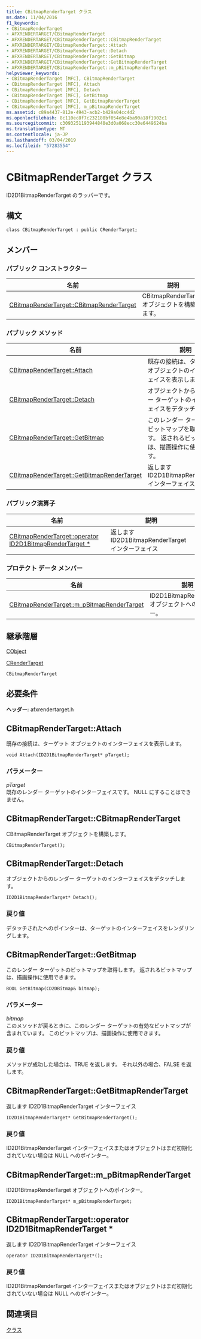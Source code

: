```yaml
---
title: CBitmapRenderTarget クラス
ms.date: 11/04/2016
f1_keywords:
- CBitmapRenderTarget
- AFXRENDERTARGET/CBitmapRenderTarget
- AFXRENDERTARGET/CBitmapRenderTarget::CBitmapRenderTarget
- AFXRENDERTARGET/CBitmapRenderTarget::Attach
- AFXRENDERTARGET/CBitmapRenderTarget::Detach
- AFXRENDERTARGET/CBitmapRenderTarget::GetBitmap
- AFXRENDERTARGET/CBitmapRenderTarget::GetBitmapRenderTarget
- AFXRENDERTARGET/CBitmapRenderTarget::m_pBitmapRenderTarget
helpviewer_keywords:
- CBitmapRenderTarget [MFC], CBitmapRenderTarget
- CBitmapRenderTarget [MFC], Attach
- CBitmapRenderTarget [MFC], Detach
- CBitmapRenderTarget [MFC], GetBitmap
- CBitmapRenderTarget [MFC], GetBitmapRenderTarget
- CBitmapRenderTarget [MFC], m_pBitmapRenderTarget
ms.assetid: c89a4437-812e-4943-acb2-b429a04cc4d2
ms.openlocfilehash: 8c110ec8f7c232180bf054e8e4ba90a18f1902c1
ms.sourcegitcommit: c3093251193944840e3d0a068ecc30e6449624ba
ms.translationtype: MT
ms.contentlocale: ja-JP
ms.lasthandoff: 03/04/2019
ms.locfileid: "57283554"
---
```

# <a name="cbitmaprendertarget-class"></a>CBitmapRenderTarget クラス

ID2D1BitmapRenderTarget のラッパーです。

## <a name="syntax"></a>構文

```
class CBitmapRenderTarget : public CRenderTarget;
```

## <a name="members"></a>メンバー

### <a name="public-constructors"></a>パブリック コンストラクター

|名前|説明|
|----------|-----------------|
|[CBitmapRenderTarget::CBitmapRenderTarget](#cbitmaprendertarget)|CBitmapRenderTarget オブジェクトを構築します。|

### <a name="public-methods"></a>パブリック メソッド

|名前|説明|
|----------|-----------------|
|[CBitmapRenderTarget::Attach](#attach)|既存の接続は、ターゲット オブジェクトのインターフェイスを表示します。|
|[CBitmapRenderTarget::Detach](#detach)|オブジェクトからのレンダー ターゲットのインターフェイスをデタッチします。|
|[CBitmapRenderTarget::GetBitmap](#getbitmap)|このレンダー ターゲットのビットマップを取得します。 返されるビットマップは、描画操作に使用できます。|
|[CBitmapRenderTarget::GetBitmapRenderTarget](#getbitmaprendertarget)|返します ID2D1BitmapRenderTarget インターフェイス|

### <a name="public-operators"></a>パブリック演算子

|名前|説明|
|----------|-----------------|
|[CBitmapRenderTarget::operator ID2D1BitmapRenderTarget *](#operator_id2d1bitmaprendertarget_star)|返します ID2D1BitmapRenderTarget インターフェイス|

### <a name="protected-data-members"></a>プロテクト データ メンバー

|名前|説明|
|----------|-----------------|
|[CBitmapRenderTarget::m_pBitmapRenderTarget](#m_pbitmaprendertarget)|ID2D1BitmapRenderTarget オブジェクトへのポインター。|

## <a name="inheritance-hierarchy"></a>継承階層

[CObject](../../mfc/reference/cobject-class.md)

[CRenderTarget](../../mfc/reference/crendertarget-class.md)

`CBitmapRenderTarget`

## <a name="requirements"></a>必要条件

**ヘッダー:** afxrendertarget.h

##  <a name="attach"></a>  CBitmapRenderTarget::Attach

既存の接続は、ターゲット オブジェクトのインターフェイスを表示します。

```
void Attach(ID2D1BitmapRenderTarget* pTarget);
```

### <a name="parameters"></a>パラメーター

*pTarget*<br/>
既存のレンダー ターゲットのインターフェイスです。 NULL にすることはできません。

##  <a name="cbitmaprendertarget"></a>  CBitmapRenderTarget::CBitmapRenderTarget

CBitmapRenderTarget オブジェクトを構築します。

```
CBitmapRenderTarget();
```

##  <a name="detach"></a>  CBitmapRenderTarget::Detach

オブジェクトからのレンダー ターゲットのインターフェイスをデタッチします。

```
ID2D1BitmapRenderTarget* Detach();
```

### <a name="return-value"></a>戻り値

デタッチされたへのポインターは、ターゲットのインターフェイスをレンダリングします。

##  <a name="getbitmap"></a>  CBitmapRenderTarget::GetBitmap

このレンダー ターゲットのビットマップを取得します。 返されるビットマップは、描画操作に使用できます。

```
BOOL GetBitmap(CD2DBitmap& bitmap);
```

### <a name="parameters"></a>パラメーター

*bitmap*<br/>
このメソッドが戻るときに、このレンダー ターゲットの有効なビットマップが含まれています。 このビットマップは、描画操作に使用できます。

### <a name="return-value"></a>戻り値

メソッドが成功した場合は、TRUE を返します。 それ以外の場合、FALSE を返します。

##  <a name="getbitmaprendertarget"></a>  CBitmapRenderTarget::GetBitmapRenderTarget

返します ID2D1BitmapRenderTarget インターフェイス

```
ID2D1BitmapRenderTarget* GetBitmapRenderTarget();
```

### <a name="return-value"></a>戻り値

ID2D1BitmapRenderTarget インターフェイスまたはオブジェクトはまだ初期化されていない場合は NULL へのポインター。

##  <a name="m_pbitmaprendertarget"></a>  CBitmapRenderTarget::m_pBitmapRenderTarget

ID2D1BitmapRenderTarget オブジェクトへのポインター。

```
ID2D1BitmapRenderTarget* m_pBitmapRenderTarget;
```

##  <a name="operator_id2d1bitmaprendertarget_star"></a>  CBitmapRenderTarget::operator ID2D1BitmapRenderTarget *

返します ID2D1BitmapRenderTarget インターフェイス

```
operator ID2D1BitmapRenderTarget*();
```

### <a name="return-value"></a>戻り値

ID2D1BitmapRenderTarget インターフェイスまたはオブジェクトはまだ初期化されていない場合は NULL へのポインター。

## <a name="see-also"></a>関連項目

[クラス](../../mfc/reference/mfc-classes.md)
